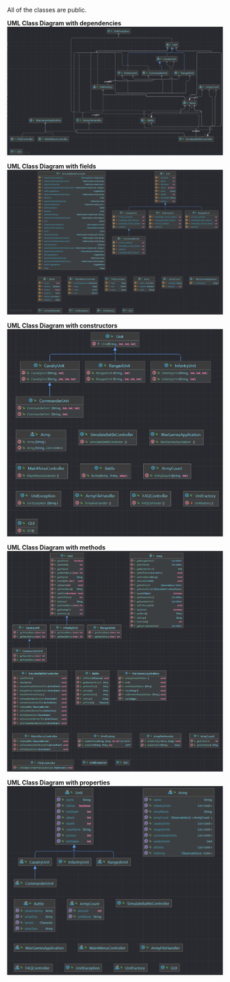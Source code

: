 All of the classes are public.

**UML Class Diagram with dependencies** 
![UML_Class_Diagram_with_dependencies](uploads/e1d0164ff35a7100fe519e9096cdfac8/UML_Class_Diagram_with_dependencies.png)

**UML Class Diagram with fields** 
![UML_Class_Diagram_with_fields](uploads/779de2f17f32ae25d357fd58fd036bbc/UML_Class_Diagram_with_fields.png)

**UML Class Diagram with constructors** 
![UML_Class_Diagram_with_constructors](uploads/20ed230a813f895fd61868e8642883bd/UML_Class_Diagram_with_constructors.png)

**UML Class Diagram with methods** 
![UML_Class_Diagram_with_methods](uploads/4094ddd618076bc299172cc2de81d5bc/UML_Class_Diagram_with_methods.png)

**UML Class Diagram with properties** 
![UML_Class_Diagram_with_properties](uploads/5cbe8b98a6c5c1f4f40e7635a7be2619/UML_Class_Diagram_with_properties.png)